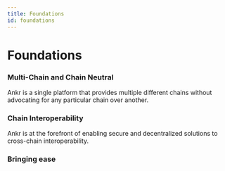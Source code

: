 ```yaml
---
title: Foundations
id: foundations
---
```

# Foundations

### Multi-Chain and Chain Neutral

Ankr is a single platform that provides multiple different chains without advocating for any particular chain over another. 

### Chain Interoperability 

Ankr is at the forefront of enabling secure and decentralized solutions to cross-chain interoperability.  

### Bringing ease 